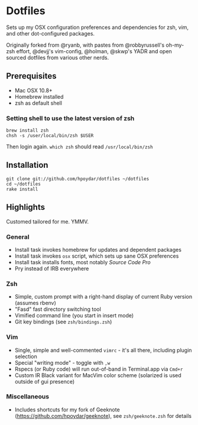 # Dotfiles

Sets up my OSX configuration preferences and dependencies for zsh, vim, 
and other dot-configured packages.

Originally forked from @ryanb, with pastes from @robbyrussell's 
oh-my-zsh effort, @devjj's vim-config, @holman, @skwp's YADR and open 
sourced dotfiles from various other nerds.

## Prerequisites

* Mac OSX 10.8+
* Homebrew installed
* zsh as default shell

### Setting shell to use the latest version of zsh

    brew install zsh
    chsh -s /user/local/bin/zsh $USER

Then login again. `which zsh` should read `/usr/local/bin/zsh`

## Installation

    git clone git://github.com/hpoydar/dotfiles ~/dotfiles
    cd ~/dotfiles
    rake install

## Highlights

Customed tailored for me. YMMV.

### General

* Install task invokes homebrew for updates and dependent packages
* Install task invokes `osx` script, which sets up sane OSX preferences 
* Install task installs fonts, most notably _Source Code Pro_
* Pry instead of IRB everywhere

### Zsh

* Simple, custom prompt with a right-hand display of current Ruby version (assumes rbenv)
* "Fasd" fast directory switching tool
* Vimified command line (you start in insert mode)
* Git key bindings (see `zsh/bindings.zsh`)

### Vim

* Single, simple and well-commented `vimrc` - it's all there, including plugin selection
* Special "writing mode" - toggle with `,w`
* Rspecs (or Ruby code) will run out-of-band in Terminal.app via `Cmd+r`
* Custom IR Black variant for MacVim color scheme (solarized is used outside of gui presence)

### Miscellaneous

* Includes shortcuts for my fork of Geeknote (https://github.com/hpoydar/geeknote), see `zsh/geeknote.zsh` for details
